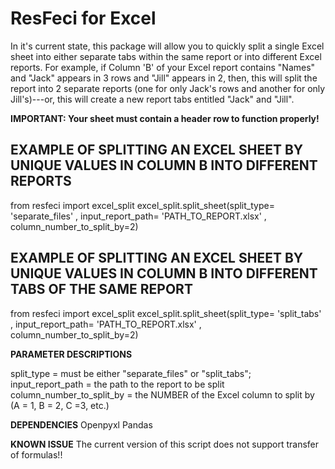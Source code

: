 # ResFeci for Excel

In it's current state, this package will allow you to quickly split a single Excel sheet into either separate tabs within the same report or into different Excel reports.  For example, if Column 'B' of your Excel report contains "Names" and "Jack" appears in 3 rows and "Jill" appears in 2, then, this will split the report into 2 separate reports (one for only Jack's rows and another for only Jill's)---or, this will create a new report tabs entitled "Jack" and "Jill".

**IMPORTANT: Your sheet must contain a header row to function properly!**


## EXAMPLE OF SPLITTING AN EXCEL SHEET BY UNIQUE VALUES IN COLUMN B INTO DIFFERENT REPORTS

from resfeci import excel_split
excel_split.split_sheet(split_type= 'separate_files' , input_report_path= 'PATH_TO_REPORT.xlsx' , column_number_to_split_by=2)


## EXAMPLE OF SPLITTING AN EXCEL SHEET BY UNIQUE VALUES IN COLUMN B INTO DIFFERENT TABS OF THE SAME REPORT

from resfeci import excel_split
excel_split.split_sheet(split_type= 'split_tabs' , input_report_path= 'PATH_TO_REPORT.xlsx' , column_number_to_split_by=2)


**PARAMETER DESCRIPTIONS**

split_type = must be either "separate_files" or "split_tabs";
input_report_path = the path to the report to be split
column_number_to_split_by = the NUMBER of the Excel column to split by (A = 1, B = 2, C =3, etc.)

**DEPENDENCIES**
Openpyxl
Pandas

**KNOWN ISSUE** 
The current version of this script does not support transfer of formulas!!
